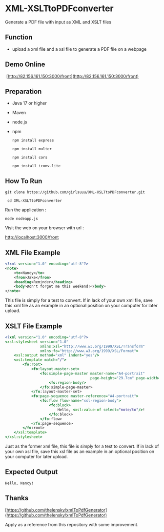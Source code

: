 # XML-XSLTtoPDFconverter
Generate a PDF file with input as XML and XSLT files  



## Function

- upload a xml file and a xsl file to generate a PDF file on a webpage

  

## Demo Online

​	 	 [http://82.156.161.150:3000/front](http://82.156.161.150:3000/front)



## Preparation

- Java 17 or higher

- Maven

- node.js

- npm  

   ```npm install express```

   `npm install multer`

   `npm install cors`

   `npm install iconv-lite`
   
   
   
   

## How To Run

```git clone https://github.com/girlsuuu/XML-XSLTtoPDFconverter.git```

``` cd XML-XSLTtoPDFconverter```

Run the application :

```node nodeapp.js```

Visit the web on your browser with url :

 [http://localhost:3000/front](http://localhost:3000/front)





## XML File Example

```xml
<?xml version="1.0" encoding="utf-8"?>
<note>
    <to>Nancy</to>
    <from>Jake</from>
    <heading>Reminder</heading>
    <body>Don't forget me this weekend!</body>
</note>
```

 This file is simply for a test  to convert.  If in lack of your own xml file,  save this xml file  as an example in an optional position on your computer for later upload.





## XSLT File Example

```xsl
<?xml version="1.0" encoding="utf-8"?>
<xsl:stylesheet version="1.0"
                xmlns:xsl="http://www.w3.org/1999/XSL/Transform"
                xmlns:fo="http://www.w3.org/1999/XSL/Format">
    <xsl:output method="xml" indent="yes"/>
    <xsl:template match="/">
        <fo:root>
            <fo:layout-master-set>
                <fo:simple-page-master master-name="A4-portrait"
                                       page-height="29.7cm" page-width="21.0cm" margin="2cm">
                    <fo:region-body/>
                </fo:simple-page-master>
            </fo:layout-master-set>
            <fo:page-sequence master-reference="A4-portrait">
                <fo:flow flow-name="xsl-region-body">
                    <fo:block>
                        Hello, <xsl:value-of select="note/to"/>!
                    </fo:block>
                </fo:flow>
            </fo:page-sequence>
        </fo:root>
    </xsl:template>
</xsl:stylesheet>
```

 Just as the former xml file, this file is simply for a test  to convert.  If in lack of your own xsl file,  save this xsl file  as an example in an optional position on your computer for later upload.





## Expected Output

```pdf
Hello, Nancy!
```



## Thanks

[https://github.com/thelensky/xmlToPdfGenerator](https://github.com/thelensky/xmlToPdfGenerator)

Apply as a reference from this repository with some improvement.
